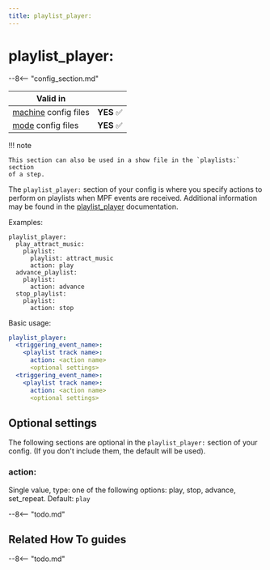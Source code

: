 ```yaml
---
title: playlist_player:
---
```


# playlist_player:


--8<-- "config_section.md"

| Valid in | |
|-----|:----:|
|[machine](instructions/machine_config.md) config files |**YES** :white_check_mark:|
|[mode](instructions/mode_config.md) config files|**YES** :white_check_mark:|

!!! note

    This section can also be used in a show file in the `playlists:` section
    of a step.

The `playlist_player:` section of your config is where you specify
actions to perform on playlists when MPF events are received. Additional
information may be found in the
[playlist_player](../config_players/playlist_player.md) documentation.

Examples:

``` mpf-config
playlist_player:
  play_attract_music:
    playlist:
      playlist: attract_music
      action: play
  advance_playlist:
    playlist:
      action: advance
  stop_playlist:
    playlist:
      action: stop
```

Basic usage:

``` yaml
playlist_player:
  <triggering_event_name>:
    <playlist track name>:
      action: <action name>
      <optional settings>
  <triggering_event_name>:
    <playlist track name>:
      action: <action name>
      <optional settings>
```

## Optional settings

The following sections are optional in the `playlist_player:` section of
your config. (If you don't include them, the default will be used).

### action:

Single value, type: one of the following options: play, stop, advance,
set_repeat. Default: `play`

--8<-- "todo.md"

## Related How To guides

--8<-- "todo.md"
